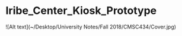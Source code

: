# Iribe_Center_Kiosk_Prototype

![Alt text](~/Desktop/University Notes/Fall 2018/CMSC434/Cover.jpg)

